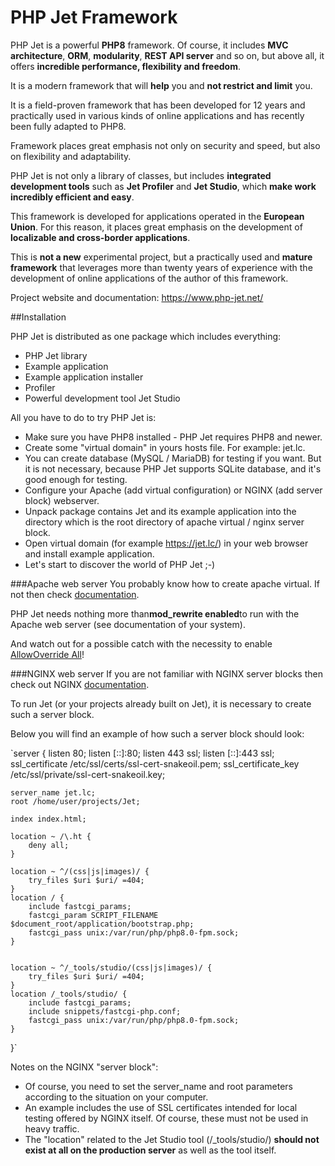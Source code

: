 # PHP Jet Framework

PHP Jet is a powerful **PHP8** framework. Of course, it includes **MVC architecture**, **ORM**, **modularity**, **REST API server** and so on, but above all, it offers **incredible performance, flexibility and freedom**.

It is a modern framework that will **help** you and **not restrict and limit** you.

It is a field-proven framework that has been developed for 12 years and practically used in various kinds of online applications and has recently been fully adapted to PHP8.

Framework places great emphasis not only on security and speed, but also on flexibility and adaptability.

PHP Jet is not only a library of classes, but includes **integrated development tools** such as **Jet Profiler** and **Jet Studio**, which **make work incredibly efficient and easy**.

This framework is developed for applications operated in the **European Union**. For this reason, it places great emphasis on the development of **localizable and cross-border applications**.

This is **not a new** experimental project, but a practically used and **mature framework** that leverages more than twenty years of experience with the development of online applications of the author of this framework.

Project website and documentation: https://www.php-jet.net/

##Installation

PHP Jet is distributed as one package which includes everything:
* PHP Jet library
* Example application
* Example application installer
* Profiler
* Powerful development tool Jet Studio

All you have to do to try PHP Jet is:
* Make sure you have PHP8 installed - PHP Jet requires PHP8 and newer.
* Create some "virtual domain" in yours hosts file. For example: jet.lc.
* You can create database (MySQL / MariaDB) for testing if you want. But it is not necessary, because PHP Jet supports SQLite database, and it's good enough for testing.
* Configure your Apache (add virtual configuration) or NGINX (add server block) webserver.
* Unpack package contains Jet and its example application into the directory which is the root directory of apache virtual / nginx server block.
* Open virtual domain (for example https://jet.lc/) in your web browser and install example application.
* Let's start to discover the world of PHP Jet ;-)

###Apache web server
You probably know how to create apache virtual. If not then check [documentation](https://httpd.apache.org/docs/2.4/vhosts/index.html).

PHP Jet needs nothing more than**mod_rewrite enabled**to run with the Apache web server (see documentation of your system).

And watch out for a possible catch with the necessity to enable [AllowOverride All](https://httpd.apache.org/docs/current/mod/core.html)!

###NGINX web server
If you are not familiar with NGINX server blocks then check out NGINX [documentation](https://www.nginx.com/resources/wiki/start/topics/examples/server_blocks/).

To run Jet (or your projects already built on Jet), it is necessary to create such a server block.

Below you will find an example of how such a server block should look:

`server {
    listen 80;
    listen [::]:80;
    listen 443 ssl;
    listen [::]:443 ssl;
    ssl_certificate /etc/ssl/certs/ssl-cert-snakeoil.pem;
    ssl_certificate_key /etc/ssl/private/ssl-cert-snakeoil.key;

    server_name jet.lc;
    root /home/user/projects/Jet;

    index index.html;

    location ~ /\.ht {
        deny all;
    }
    
    location ~ ^/(css|js|images)/ {
        try_files $uri $uri/ =404;
    }
    location / {
        include fastcgi_params;
        fastcgi_param SCRIPT_FILENAME $document_root/application/bootstrap.php;
        fastcgi_pass unix:/var/run/php/php8.0-fpm.sock;
    }


    location ~ ^/_tools/studio/(css|js|images)/ {
        try_files $uri $uri/ =404;
    }
    location /_tools/studio/ {
        include fastcgi_params;
        include snippets/fastcgi-php.conf;
        fastcgi_pass unix:/var/run/php/php8.0-fpm.sock;
    }
}`

Notes on the NGINX "server block":

* Of course, you need to set the server_name and root parameters according to the situation on your computer.
* An example includes the use of SSL certificates intended for local testing offered by NGINX itself. Of course, these must not be used in heavy traffic.
* The "location" related to the Jet Studio tool (/_tools/studio/) **should not exist at all on the production server** as well as the tool itself.